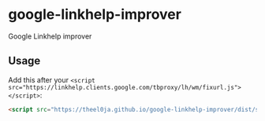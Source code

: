 # google-linkhelp-improver
Google Linkhelp improver

## Usage
Add this after your `<script src="https://linkhelp.clients.google.com/tbproxy/lh/wm/fixurl.js"></script>`:

```html
<script src="https://theel0ja.github.io/google-linkhelp-improver/dist/script.js" defer async></script>
```

